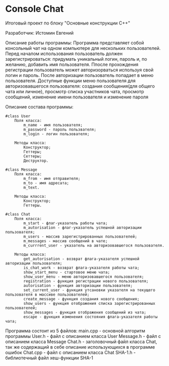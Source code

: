 # Console Chat

Итоговый проект по блоку "Основные конструкции С++"

Разработчик:    Истомин Евгений

Описание работы программы:
    Программа представляет собой консольный чат на одном компьютере для нескольких пользователей.
    Перед началом использования пользователь должен зарегистрироваться: придумать уникальный логин, пароль
    и, по желанию, добавить имя пользователя. Ппосле прохождения регистрации пользователь может авторизорваться
    используя свой логин и пароль. После авторизации пользователь попадает в меню пользователя. Доступные функции
    меню пользователя для авторизовавшегося пользователя: создания сообщения(для общего чата или личное), 
    просмотр списка участников чата, просмотр сообщений, изменение имени пользователя и изменение пароля

Описание состава программы:

    #class User
        Поля класса:
            m_name - имя пользователя;
            m_password - пароль пользвателя;
            m_login - логин пользователя;
        
        Методы класса:
            Конструктор;
            Геттеры;
            Сеттеры;
            Деструктор.

    #class Message
        Поля класса:
            m_from - имя отправителя;
            m_to - имя адресата;
            m_text.

        Методы класса:
            Конструктор;
            Геттеры.

    #class Chat
        Поля класса:
            m_start - флаг-указатель работы чата;
            m_autorisation - флаг-указатель успешной авторизации пользователя;
            m_users - массив зарегистрированных пользователей;
            m_messages - массив сообщений в чате;
            m_currrent_user - указатель на авторизовавшегося пользователя.

        Методы класса:
            get_autorisation - возврат флага-указателя успешной авторизации пользователя;
            is_chat_work - возврат флага-указателя работы чата;
            show_start_menu - стартовое меню чата;
            show_user_menu - меню авторизовавшегося пользователя;
            registration - функция регистрации нового пользователя;
            autorisation - функция авторизации пользователя;
            set_current_user - функция утсановки указателя на текущего пользователя в массиве пользователей;
            create_message - функция создания нового сообщения;
            show_users - функция отображения списка зарегистрированных пользователей;
            show_messages - функция отображения сообщений из чата;
            escape - функция изменения состояния флага-указателя работы чата;

Программа состоит из 5 файлов:
    main.cpp - основной алгоритм программы
    User.h - файл с описанием класса User
    Message.h - файл с описанием класса Message
    Chat.h - заголовочный файл класса Chat, так же содержащий в себе описание использующихся в программе ошибок
    Chat.cpp - файл с описанием класса Chat
    SHA-1.h - библиотечный файл хеш-функции SHA-1